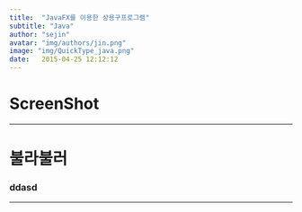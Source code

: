 ```yaml
---
title:  "JavaFX를 이용한 상용구프로그램"
subtitle: "Java"
author: "sejin"
avatar: "img/authors/jin.png"
image: "img/QuickType_java.png"
date:   2015-04-25 12:12:12
---
```


# ScreenShot

- - -
# 불라불러

### ddasd 
- - -